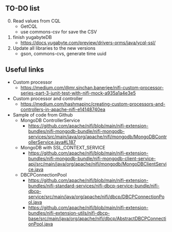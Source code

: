 ## TO-DO list

0. Read values from CQL
   - GetCQL
   - use commons-csv for save the CSV
1. finish yugabyteDB
   - https://docs.yugabyte.com/preview/drivers-orms/java/ycql-ssl/
2. Update all libraries to the new versions
   - gson, commons-cvs, generate time uuid

## Useful links

 - Custom processor
   - https://medium.com/@mr.sinchan.banerjee/nifi-custom-processor-series-part-3-junit-test-with-nifi-mock-a935a1a4e3e5
 - Custom processor and controller
   - https://medium.com/hashmapinc/creating-custom-processors-and-controllers-in-apache-nifi-e14148740ea
 - Sample of code from Github
   - MongoDB ControllerService
     - https://github.com/apache/nifi/blob/main/nifi-extension-bundles/nifi-mongodb-bundle/nifi-mongodb-services/src/main/java/org/apache/nifi/mongodb/MongoDBControllerService.java#L187
   - MongoDB with SSL_CONTEXT_SERVICE 
     - https://github.com/apache/nifi/blob/main/nifi-extension-bundles/nifi-mongodb-bundle/nifi-mongodb-client-service-api/src/main/java/org/apache/nifi/mongodb/MongoDBClientService.java
   - DBCPConnectionPool
     - https://github.com/apache/nifi/blob/main/nifi-extension-bundles/nifi-standard-services/nifi-dbcp-service-bundle/nifi-dbcp-service/src/main/java/org/apache/nifi/dbcp/DBCPConnectionPool.java
     - https://github.com/apache/nifi/blob/main/nifi-extension-bundles/nifi-extension-utils/nifi-dbcp-base/src/main/java/org/apache/nifi/dbcp/AbstractDBCPConnectionPool.java
